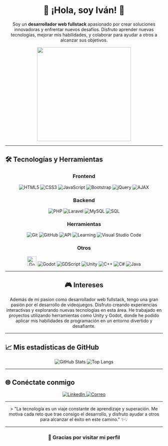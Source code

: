 <div align="center">
  
<h1> 👋 ¡Hola, soy Iván! 🚀 </h1> 

<p>Soy un <b>desarrollador web fullstack</b> apasionado por crear soluciones innovadoras y enfrentar nuevos desafíos. Disfruto aprender nuevas tecnologías, mejorar mis habilidades, y colaborar para ayudar a otros a alcanzar sus objetivos.</p>

 <picture> <img src="https://i.pinimg.com/originals/41/7e/be/417ebee986aec41629278b1e04cfbfe9.gif" width="300"> </picture>
  
</div>

---

## 🛠️ Tecnologías y Herramientas

<div align="center">
  
### Frontend
![HTML5](https://img.shields.io/badge/HTML5-%23E34F26.svg?style=for-the-badge&logo=html5&logoColor=white)
![CSS3](https://img.shields.io/badge/CSS3-%231572B6.svg?style=for-the-badge&logo=css3&logoColor=white)
![JavaScript](https://img.shields.io/badge/JavaScript-%23F7DF1E.svg?style=for-the-badge&logo=javascript&logoColor=black)
![Bootstrap](https://img.shields.io/badge/Bootstrap-%23563D7C.svg?style=for-the-badge&logo=bootstrap&logoColor=white)
![jQuery](https://img.shields.io/badge/jQuery-%230769AD.svg?style=for-the-badge&logo=jquery&logoColor=white)
![AJAX](https://img.shields.io/badge/AJAX-%23FFCA28.svg?style=for-the-badge&logo=javascript&logoColor=black)

### Backend
![PHP](https://img.shields.io/badge/PHP-%23777BB4.svg?style=for-the-badge&logo=php&logoColor=white)
![Laravel](https://img.shields.io/badge/Laravel-%23FF2D20.svg?style=for-the-badge&logo=laravel&logoColor=white)
![MySQL](https://img.shields.io/badge/MySQL-%234479A1.svg?style=for-the-badge&logo=mysql&logoColor=white)
![SQL](https://img.shields.io/badge/SQL-%23316192.svg?style=for-the-badge&logo=postgresql&logoColor=white)

### Herramientas
![Git](https://img.shields.io/badge/Git-%23F05032.svg?style=for-the-badge&logo=git&logoColor=white)
![GitHub](https://img.shields.io/badge/GitHub-%23121011.svg?style=for-the-badge&logo=github&logoColor=white)
![API](https://img.shields.io/badge/API-Integration-%23000000.svg?style=for-the-badge&logo=postman&logoColor=white)
![Learning](https://img.shields.io/badge/%20-Always_Learning-brightgreen?style=for-the-badge&logo=gradle)
![Visual Studio Code](https://img.shields.io/badge/VS_Code-%23007ACC.svg?style=for-the-badge&logo=visual-studio-code&logoColor=white)

### Otros
<img src="https://www.vectorlogo.zone/logos/godotengine/godotengine-icon.svg" width="30" alt="Godot Engine" title="Godot Engine"/> ![Godot](https://img.shields.io/badge/Godot-%23483C7A.svg?style=for-the-badge&logo=godot&logoColor=white)
![GDScript](https://img.shields.io/badge/GDScript-%23B9C7C9.svg?style=for-the-badge&logo=godot&logoColor=black)
![Unity](https://img.shields.io/badge/Unity-%23000000.svg?style=for-the-badge&logo=unity&logoColor=white)
![C++](https://img.shields.io/badge/C%2B%2B-%2300599C.svg?style=for-the-badge&logo=c%2B%2B&logoColor=white)
![C#](https://img.shields.io/badge/C%23-%23239120.svg?style=for-the-badge&logo=csharp&logoColor=white)
![Java](https://img.shields.io/badge/Java-%23E34F26.svg?style=for-the-badge&logo=java&logoColor=white)


---
## 🎮 Intereses
Además de mi pasion como desarrollador web fullstack, tengo una gran pasión por el desarrollo de videojuegos. Disfruto creando experiencias interactivas y explorando nuevas tecnologías en esta área. He trabajado en proyectos utilizando herramientas como Unity y Godot, donde he podido aplicar mis habilidades de programación en un entorno divertido y desafiante.

</div>

---

## 📈 Mis estadísticas de GitHub

<div align="center">
  
![GitHub Stats](https://github-readme-stats.vercel.app/api?username=Deviv4n&show_icons=true&theme=radical&hide_border=true&border_radius=10)
![Top Langs](https://github-readme-stats.vercel.app/api/top-langs/?username=Deviv4n&layout=compact&theme=radical&hide_border=true&border_radius=10)
</div>

---

## 🌐 Conéctate conmigo

<div align="center">
  
  
<a href="https://www.linkedin.com/in/iv%C3%A1n-ju%C3%A1rez-vel%C3%A1zquez-98b3a832b/" target="_blank">
  <img src="https://img.shields.io/badge/LinkedIn-IvánJuárez-blue?style=for-the-badge&logo=linkedin" alt="LinkedIn"/>
</a>
<a href="mailto:skillsprogr@gmail.com" target="_blank">
  <img src="https://img.shields.io/badge/Email-Skillsprogr@gmail.com-red?style=for-the-badge&logo=gmail&logoColor=white" alt="Correo"/>
</a>
</div>

---
<div align="center">
> "La tecnología es un viaje constante de aprendizaje y superación. Me motiva cada reto que trae consigo el desarrollo, y disfruto ayudar a otros para alcanzar el éxito en este camino." ✨💡

---

### 🎉 Gracias por visitar mi perfil


</div>
